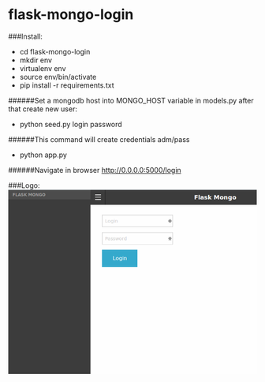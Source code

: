 # flask-mongo-login

###Install:
  * cd flask-mongo-login
  * mkdir env
  * virtualenv env
  * source env/bin/activate
  * pip install -r requirements.txt 

######Set a mongodb host into MONGO_HOST variable in models.py after that create new user:

  * python seed.py login password

######This command will create credentials adm/pass

  * python app.py
  
######Navigate in browser http://0.0.0.0:5000/login

###Logo:
![alt text][logo]

[logo]: https://github.com/Batyar/flask-mongo-login/blob/master/static/logo.png "Logo Title Text 2"
